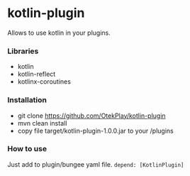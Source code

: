 # kotlin-plugin
Allows to use kotlin in your plugins.
### Libraries
  - kotlin
  - kotlin-reflect
  - kotlinx-coroutines
### Installation
  - git clone https://github.com/OtekPlay/kotlin-plugin
  - mvn clean install
  - copy file target/kotlin-plugin-1.0.0.jar to your /plugins
### How to use
Just add to plugin/bungee yaml file.
`depend: [KotlinPlugin]`
